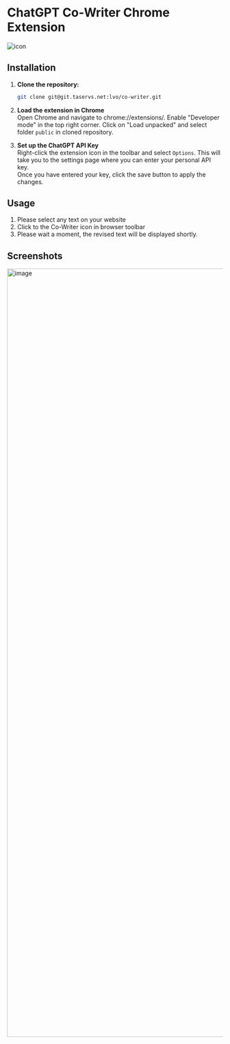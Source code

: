 # ChatGPT Co-Writer Chrome Extension

![icon](https://media.git.taservs.net/user/911/files/f7677013-4446-4a47-aa4e-91b3aa7e3e28)

## Installation

1. **Clone the repository:**
    ```bash
    git clone git@git.taservs.net:lvo/co-writer.git
    ```

2. **Load the extension in Chrome**  
    Open Chrome and navigate to chrome://extensions/.
    Enable "Developer mode" in the top right corner.
    Click on "Load unpacked" and select folder `public` in cloned repository.

3. **Set up the ChatGPT API Key**  
   Right-click the extension icon in the toolbar and select `Options`. This will take you to the settings page where you can enter your personal API key.  
   Once you have entered your key, click the save button to apply the changes.

## Usage

1. Please select any text on your website
2. Click to the Co-Writer icon in browser toolbar
3. Please wait a moment, the revised text will be displayed shortly.

## Screenshots

<img width="1791" alt="image" src="https://media.git.taservs.net/user/911/files/5a9c652f-2c3f-4cc5-820f-d3a11b21bacb">

